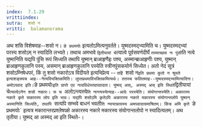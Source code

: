 ```yaml
---
index:  7.1.29
vrittiindex: 
sutra:  शसो न
vritti:  balamanorama 
---
```


अथ शसि विशेषमाह--शसो न। `ङे प्रथमयोः` इत्यतोऽमित्यनुवर्तते। युष्मदस्मद्भ्यामिति च। युष्मदस्मद्भ्यां परस्य शसोऽम् न स्यादिति लभ्यते। तथाच अमभावे `द्वितीयायां चे`त्यात्वे पूर्वसवर्णदीर्घे `तस्माच्छस नः पुंसी`ति नत्वे युष्मानिति यद्यपि पुंसि रूपं सिध्यति तथापि युष्मान् ब्राआहृणैइः पश्य, अस्मान्ब्राआहृणीः पश्य, युष्मान् ब्राआहृणकुलानि पस्य, असमान् ब्राआहृणकुलानि पस्येति स्त्रीनपुंसकयोर्न सिध्येत। अतो नेदं सूत्रं शसोऽम्निषेधपरं, किं तु शसो नकारोऽत्र विदीयते इत्यभिप्रेत्य -- `तर्हि `शसो न` इति प्रथमा कुतो न श्रूयते इत्याशङ्क्यच आह--नेत्यविभक्तिकमिति। लुप्तप्रथमाविभक्तिकमित्यर्थः। ततस्च फलितमाह--युष्मदस्मद्भ्यामित्यादिना। अमोऽपवाद इति। `ङे प्रथमयोः` इति प्राप्ते एव नत्वविधेस्तदपवादता। युष्मद् अस्, अस्मद् अस् इति स्थिते `द्वितीयायां चे`त्यात्वेऽनेन शसो नकारः। स च `अलोऽन्त्यस्ये`ति नान्त्यस्येत्याह--आदेः परस्येति। संयोगान्तस्येति। अकारस्य नकारे कृते सकारस्य लोप इति भावः। यद्यपि शसोऽमि कृतेऽपि अकारस्य नकारे मकारस्य संयोगान्तलोपे युष्मान् अस्मानिति सिध्यति, तथापि `सत्यपि सम्भवे बाधनं भवती`ति न्यायान्नत्वस्य अमपवादत्वमाश्रितम्। किंच अमि कृते `ङे प्रथमयोः` इत्यत्र मकारान्तरप्रश्लेषपक्षे अकारस्य नकारे मकारस्य संयोगान्तलोपो न स्यादित्यलम्। अथ तृतीया। युष्मद् आ अस्मद् आ इति स्थिते-।

